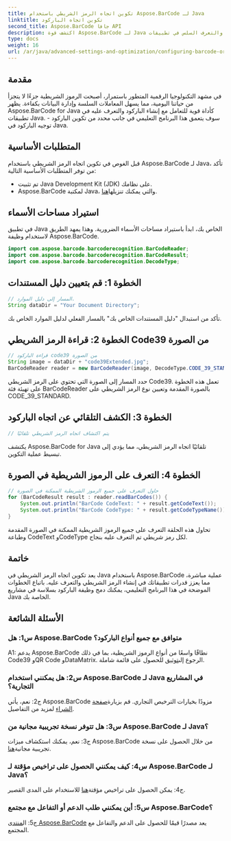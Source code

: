 ```yaml
---
title: تكوين اتجاه الرمز الشريطي باستخدام Aspose.BarCode لـ Java
linktitle: تكوين اتجاه الباركود
second_title: Aspose.BarCode جافا API
description: اكتشف قوة Aspose.BarCode لـ Java في تكوين اتجاه الرمز الشريطي. دليل شامل للتكامل والتعرف السلس في تطبيقات Java الخاصة بك.
type: docs
weight: 16
url: /ar/java/advanced-settings-and-optimization/configuring-barcode-orientation/
---
```

## مقدمة

في مشهد التكنولوجيا الرقمية المتطور باستمرار، أصبحت الرموز الشريطية جزءًا لا يتجزأ من حياتنا اليومية، مما يسهل المعاملات السلسة وإدارة البيانات بكفاءة. يظهر Aspose.BarCode for Java كأداة قوية للتعامل مع إنشاء الباركود والتعرف عليه في تطبيقات Java. سوف يتعمق هذا البرنامج التعليمي في جانب محدد من تكوين الباركود - توجيه الباركود في Java.

## المتطلبات الأساسية

قبل الغوص في تكوين اتجاه الرمز الشريطي باستخدام Aspose.BarCode لـ Java، تأكد من توفر المتطلبات الأساسية التالية:

- تم تثبيت Java Development Kit (JDK) على نظامك.
-  Aspose.BarCode لمكتبة Java، والتي يمكنك تنزيلها[هنا](https://releases.aspose.com/barcode/java/).

## استيراد مساحات الأسماء

في تطبيق Java الخاص بك، ابدأ باستيراد مساحات الأسماء الضرورية. وهذا يمهد الطريق لاستخدام وظيفة Aspose.BarCode.

```java
import com.aspose.barcode.barcoderecognition.BarCodeReader;
import com.aspose.barcode.barcoderecognition.BarCodeResult;
import com.aspose.barcode.barcoderecognition.DecodeType;


```

## الخطوة 1: قم بتعيين دليل المستندات

```java
// المسار إلى دليل الموارد.
String dataDir = "Your Document Directory";
```

تأكد من استبدال "دليل المستندات الخاص بك" بالمسار الفعلي لدليل الموارد الخاص بك.

## الخطوة 2: قراءة الرمز الشريطي Code39 من الصورة

```java
// قراءة الباركود code39 من الصورة
String image = dataDir + "code39Extended.jpg";
BarCodeReader reader = new BarCodeReader(image, DecodeType.CODE_39_STANDARD);
```

حدد المسار إلى الصورة التي تحتوي على الرمز الشريطي Code39. تعمل هذه الخطوة على تهيئة فئة BarCodeReader بالصورة المقدمة وتعيين نوع الرمز الشريطي على CODE_39_STANDARD.

## الخطوة 3: الكشف التلقائي عن اتجاه الباركود

```java
// يتم اكتشاف اتجاه الرمز الشريطي تلقائيًا
```

يكتشف Aspose.BarCode for Java تلقائيًا اتجاه الرمز الشريطي، مما يؤدي إلى تبسيط عملية التكوين.

## الخطوة 4: التعرف على الرموز الشريطية في الصورة

```java
// حاول التعرف على جميع الرموز الشريطية الممكنة في الصورة
for (BarCodeResult result : reader.readBarCodes()) {
    System.out.println("BarCode CodeText: " + result.getCodeText());
    System.out.println("BarCode CodeType: " + result.getCodeTypeName());
}
```

تحاول هذه الحلقة التعرف على جميع الرموز الشريطية الممكنة في الصورة المقدمة وطباعة CodeText وCodeType لكل رمز شريطي تم التعرف عليه بنجاح.

## خاتمة

يعد تكوين اتجاه الرمز الشريطي في Java باستخدام Aspose.BarCode عملية مباشرة، مما يعزز قدرات تطبيقاتك في إنشاء الرمز الشريطي والتعرف عليه. باتباع الخطوات الموضحة في هذا البرنامج التعليمي، يمكنك دمج وظيفة الباركود بسلاسة في مشاريع Java الخاصة بك.

## الأسئلة الشائعة

### س1: هل Aspose.BarCode متوافق مع جميع أنواع الباركود؟

 A1: يدعم Aspose.BarCode نطاقًا واسعًا من أنواع الرموز الشريطية، بما في ذلك Code39 وQR Code وDataMatrix. الرجوع إلى[توثيق](https://reference.aspose.com/barcode/java/) للحصول على قائمة شاملة.

### س2: هل يمكنني استخدام Aspose.BarCode لـ Java في المشاريع التجارية؟

 ج2: نعم، يأتي Aspose.BarCode مزودًا بخيارات الترخيص التجاري. قم بزيارة[صفحة الشراء](https://purchase.aspose.com/buy) لمزيد من التفاصيل.

### س3: هل تتوفر نسخة تجريبية مجانية من Aspose.BarCode لـ Java؟

ج3: نعم، يمكنك استكشاف ميزات Aspose.BarCode من خلال الحصول على نسخة تجريبية مجانية[هنا](https://releases.aspose.com/).

### س4: كيف يمكنني الحصول على تراخيص مؤقتة لـ Aspose.BarCode لـ Java؟

 ج4: يمكن الحصول على تراخيص مؤقتة[هنا](https://purchase.aspose.com/temporary-license/) للاستخدام على المدى القصير.

### س5: أين يمكنني طلب الدعم أو التفاعل مع مجتمع Aspose.BarCode؟

 ج5: ال[منتدى Aspose.BarCode](https://forum.aspose.com/c/barcode/13) يعد مصدرًا قيمًا للحصول على الدعم والتفاعل مع المجتمع.